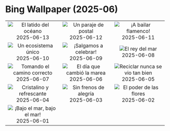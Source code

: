 # Bing Wallpaper (2025-06)

|  |  |  |
|:---:|:---:|:---:|
| ![](https://www.bing.com/th?id=OHR.SanMiguelAzores_ES-ES2993664759_400x240.jpg "El latido del océano") 2025-06-13 | ![](https://www.bing.com/th?id=OHR.BigBendChisos_ES-ES3904650593_400x240.jpg "Un paraje de postal") 2025-06-12 | ![](https://www.bing.com/th?id=OHR.FlamingosNamibia_ES-ES3698280528_400x240.jpg "¡A bailar flamenco!") 2025-06-11 |
| ![](https://www.bing.com/th?id=OHR.AerialEverglades_ES-ES3571741863_400x240.jpg "Un ecosistema único") 2025-06-10 | ![](https://www.bing.com/th?id=OHR.MurciaDay_ES-ES3398985009_400x240.jpg "¡Salgamos a celebrar!") 2025-06-09 | ![](https://www.bing.com/th?id=OHR.StellarSeaLions_ES-ES3294354632_400x240.jpg "El rey del mar") 2025-06-08 |
| ![](https://www.bing.com/th?id=OHR.PacificCrestTrail_ES-ES3148246580_400x240.jpg "Tomando el camino correcto") 2025-06-07 | ![](https://www.bing.com/th?id=OHR.NormandyBeach_ES-ES2863292551_400x240.jpg "El día que cambió la marea") 2025-06-06 | ![](https://www.bing.com/th?id=OHR.OlivaresMural_ES-ES7218911366_400x240.jpg "Reciclar nunca se vio tan bien") 2025-06-05 |
| ![](https://www.bing.com/th?id=OHR.CalaLuna_ES-ES6894495288_400x240.jpg "Cristalino y refrescante") 2025-06-04 | ![](https://www.bing.com/th?id=OHR.BicyclesUtrecht_ES-ES6764492032_400x240.jpg "Sin frenos de alegría") 2025-06-03 | ![](https://www.bing.com/th?id=OHR.EchinaceaButterfly_ES-ES6329084814_400x240.jpg "El poder de las flores") 2025-06-02 |
| ![](https://www.bing.com/th?id=OHR.GrandeTerreReef_ES-ES6037163646_400x240.jpg "¡Bajo el mar, bajo el mar!") 2025-06-01 |  |  |
